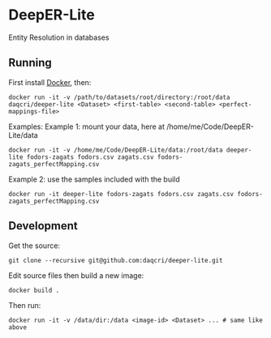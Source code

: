 # DeepER-Lite
Entity Resolution in databases

## Running

First install [Docker](https://www.docker.com/), then:

    docker run -it -v /path/to/datasets/root/directory:/root/data daqcri/deeper-lite <Dataset> <first-table> <second-table> <perfect-mappings-file>

Examples:
Example 1: mount your data, here at /home/me/Code/DeepER-Lite/data

    docker run -it -v /home/me/Code/DeepER-Lite/data:/root/data deeper-lite fodors-zagats fodors.csv zagats.csv fodors-zagats_perfectMapping.csv

Example 2: use the samples included with the build

    docker run -it deeper-lite fodors-zagats fodors.csv zagats.csv fodors-zagats_perfectMapping.csv

## Development

Get the source:

    git clone --recursive git@github.com:daqcri/deeper-lite.git
    
Edit source files then build a new image:

    docker build .

Then run:

    docker run -it -v /data/dir:/data <image-id> <Dataset> ... # same like above


